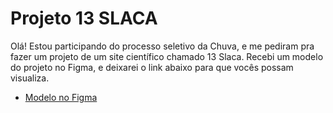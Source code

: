 # Projeto 13 SLACA

Olá! Estou participando do processo seletivo da Chuva, e me pediram pra fazer um projeto de um site científico chamado 13 Slaca. 
Recebi um modelo do projeto no Figma, e deixarei o link abaixo para que vocês possam visualiza.

- [Modelo no Figma](https://www.figma.com/file/0D27YdXU8ibf0AhsBC2OEm/Chuva---Exerc%C3%ADcio-Frontend?node-id=0%3A1)
